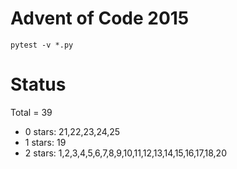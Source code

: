 Advent of Code 2015
===================

```pytest -v *.py```

Status
======

Total = 39

- 0 stars: 21,22,23,24,25
- 1 stars: 19
- 2 stars: 1,2,3,4,5,6,7,8,9,10,11,12,13,14,15,16,17,18,20
